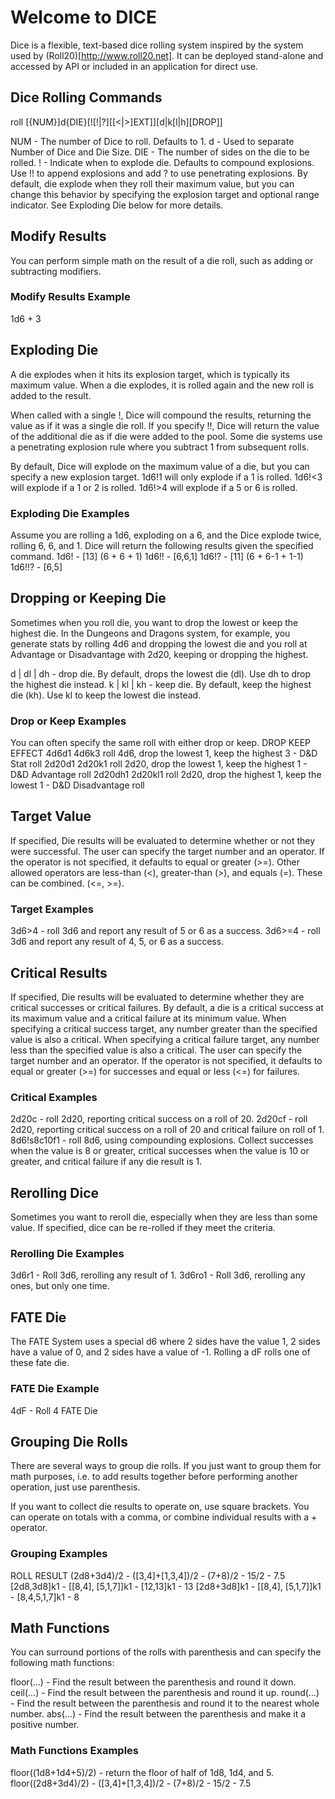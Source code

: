 # Welcome to DICE
Dice is a flexible, text-based dice rolling system inspired by the system used by (Roll20)[http://www.roll20.net].  It can be deployed stand-alone and accessed by API or included in an application for direct use.

## Dice Rolling Commands
roll [{NUM}]d{DIE}[![!|?][[<|>]EXT]][d|k[l|h][DROP]]

NUM - The number of Dice to roll. Defaults to 1.
d   - Used to separate Number of Dice and Die Size.
DIE - The number of sides on the die to be rolled. 
!   - Indicate when to explode die.  Defaults to compound explosions.  Use !! to append explosions and add ? to use penetrating explosions.  By default, die explode when they roll their maximum value, but you can change this behavior by specifying the explosion target and optional range indicator.  See Exploding Die below for more details.

## Modify Results
You can perform simple math on the result of a die roll, such as adding or subtracting modifiers.

### Modify Results Example

1d6 + 3

## Exploding Die
A die explodes when it hits its explosion target, which is typically its maximum value.  When a die explodes, it is rolled again and the new roll is added to the result.

When called with a single !, Dice will compound the results, returning the value as if it was a single die roll.  If you specify !!, Dice will return the value of the additional die as if die were added to the pool.  Some die systems use a penetrating explosion rule where you subtract 1 from subsequent rolls.

By default, Dice will explode on the maximum value of a die, but you can specify a new explosion target.  1d6!1 will only explode if a 1 is rolled.  1d6!<3 will explode if a 1 or 2 is rolled.  1d6!>4 will explode if a 5 or 6 is rolled.

### Exploding Die Examples
Assume you are rolling a 1d6, exploding on a 6, and the Dice explode twice, rolling 6, 6, and 1.  Dice will return the following results given the specified command.
1d6!  - [13]    (6 + 6 + 1)
1d6!! - [6,6,1]
1d6!? - [11]    (6 + 6-1 + 1-1)
1d6!!? - [6,5]

## Dropping or Keeping Die
Sometimes when you roll die, you want to drop the lowest or keep the highest die.  In the Dungeons and Dragons system, for example, you generate stats by rolling 4d6 and dropping the lowest die and you roll at Advantage or Disadvantage with 2d20, keeping or dropping the highest.

d | dl | dh - drop die.  By default, drops the lowest die (dl).  Use dh to drop the highest die instead.
k | kl | kh - keep die.  By default, keep the highest die (kh).  Use kl to keep the lowest die instead.

### Drop or Keep Examples
You can often specify the same roll with either drop or keep.
DROP    KEEP     EFFECT
4d6d1   4d6k3    roll 4d6, drop the lowest 1, keep the highest 3 - D&D Stat roll
2d20d1  2d20k1   roll 2d20, drop the lowest 1, keep the highest 1 - D&D Advantage roll
2d20dh1 2d20kl1  roll 2d20, drop the highest 1, keep the lowest 1 - D&D Disadvantage roll

## Target Value
If specified, Die results will be evaluated to determine whether or not they were successful.  The user can specify the target number and an operator.  If the operator is not specified, it defaults to equal or greater (>=).  Other allowed operators are less-than (<), greater-than (>), and equals (=).  These can be combined. (<=, >=).  

### Target Examples
3d6>4 - roll 3d6 and report any result of 5 or 6 as a success.
3d6>=4 - roll 3d6 and report any result of 4, 5, or 6 as a success.

## Critical Results
If specified, Die results will be evaluated to determine whether they are critical successes or critical failures.  By default, a die is a critical success at its maximum value and a critical failure at its minimum value.  When specifying a critical success target, any number greater than the specified value is also a critical.  When specifying a critical failure target, any number less than the specified value is also a critical.  The user can specify the target number and an operator.  If the operator is not specified, it defaults to equal or greater (>=) for successes and equal or less (<=) for failures.

### Critical Examples
2d20c - roll 2d20, reporting critical success on a roll of 20.
2d20cf - roll 2d20, reporting critical success on a roll of 20 and critical failure on roll of 1.
8d6!s8c10f1 - roll 8d6, using compounding explosions.  Collect successes when the value is 8 or greater, critical successes when the value is 10 or greater, and critical failure if any die result is 1.

## Rerolling Dice
Sometimes you want to reroll die, especially when they are less than some value.  If specified, dice can be re-rolled if they meet the criteria.

### Rerolling Die Examples 
3d6r1 - Roll 3d6, rerolling any result of 1.
3d6ro1 - Roll 3d6, rerolling any ones, but only one time.

## FATE Die 
The FATE System uses a special d6 where 2 sides have the value 1, 2 sides have a value of 0, and 2 sides have a value of -1.  Rolling a dF rolls one of these fate die.

### FATE Die Example
4dF - Roll 4 FATE Die

## Grouping Die Rolls 
There are several ways to group die rolls.  If you just want to group them for math purposes, i.e. to add results together before performing another operation, just use parenthesis.  

If you want to collect die results to operate on, use square brackets.  You can operate on totals with a comma, or combine individual results with a + operator.

### Grouping Examples
ROLL                 RESULT
(2d8+3d4)/2        - ([3,4]+[1,3,4])/2 - (7+8)/2 - 15/2 - 7.5
[2d8,3d8]k1        - [[8,4], [5,1,7]]k1 - [12,13]k1 - 13
[2d8+3d8]k1        - [[8,4], [5,1,7]]k1 - [8,4,5,1,7]k1 - 8


## Math Functions
You can surround portions of the rolls with parenthesis and can specify the following math functions:

floor(...) - Find the result between the parenthesis and round it down. 
ceil(...) - Find the result between the parenthesis and round it up. 
round(...) - Find the result between the parenthesis and round it to the nearest whole number. 
abs(...) - Find the result between the parenthesis and make it a positive number. 

### Math Functions Examples 
floor((1d8+1d4+5)/2) - return the floor of half of 1d8, 1d4, and 5.
floor((2d8+3d4)/2)   - ([3,4]+[1,3,4])/2 - (7+8)/2 - 15/2 - 7.5
